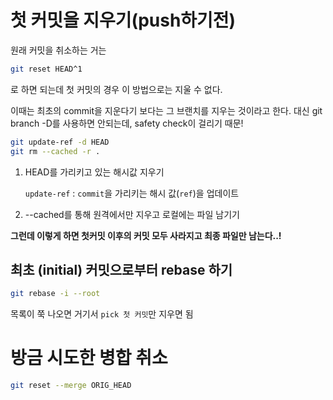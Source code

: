 # 첫 커밋을 지우기(push하기전)

원래 커밋을 취소하는 거는
```sh
git reset HEAD^1
```

로 하면 되는데 첫 커밋의 경우 이 방법으로는 지울 수 없다.

이때는 최초의 commit을 지운다기 보다는 그 브랜치를 지우는 것이라고 한다.
대신 git branch -D를 사용하면 안되는데, safety check이 걸리기 때문!

```sh
git update-ref -d HEAD
git rm --cached -r .
```

1. HEAD를 가리키고 있는 해시값 지우기
   
   `update-ref` : `commit`을 가리키는 해시 값(`ref`)을 업데이트
   
2. --cached를 통해 원격에서만 지우고 로컬에는 파일 남기기

**그런데 이렇게 하면 첫커밋 이후의 커밋 모두 사라지고 최종 파일만 남는다..!**

## 최초 (initial) 커밋으로부터 rebase 하기

```sh
git rebase -i --root
```

목록이 쭉 나오면 거기서 `pick 첫 커밋`만 지우면 됨

# 방금 시도한 병합 취소

```sh
git reset --merge ORIG_HEAD
```
